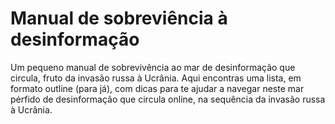 # Manual de sobreviência à desinformação

Um pequeno manual de sobrevivência ao mar de desinformação que circula, fruto da invasão russa à Ucrânia. Aqui encontras uma lista, em formato outline (para já), com dicas para te ajudar a navegar neste mar pérfido de desinformação que circula online, na sequência da invasão russa à Ucrânia.
